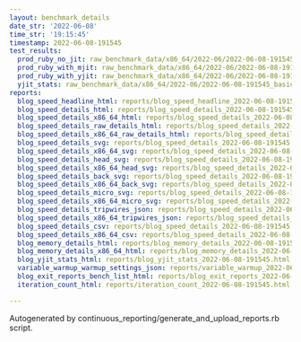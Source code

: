 ```yaml
---
layout: benchmark_details
date_str: '2022-06-08'
time_str: '19:15:45'
timestamp: 2022-06-08-191545
test_results:
  prod_ruby_no_jit: raw_benchmark_data/x86_64/2022-06/2022-06-08-191545_basic_benchmark_prod_ruby_no_jit.json
  prod_ruby_with_mjit: raw_benchmark_data/x86_64/2022-06/2022-06-08-191545_basic_benchmark_prod_ruby_with_mjit.json
  prod_ruby_with_yjit: raw_benchmark_data/x86_64/2022-06/2022-06-08-191545_basic_benchmark_prod_ruby_with_yjit.json
  yjit_stats: raw_benchmark_data/x86_64/2022-06/2022-06-08-191545_basic_benchmark_yjit_stats.json
reports:
  blog_speed_headline_html: reports/blog_speed_headline_2022-06-08-191545.html
  blog_speed_details_html: reports/blog_speed_details_2022-06-08-191545.html
  blog_speed_details_x86_64_html: reports/blog_speed_details_2022-06-08-191545.x86_64.html
  blog_speed_details_raw_details_html: reports/blog_speed_details_2022-06-08-191545.raw_details.html
  blog_speed_details_x86_64_raw_details_html: reports/blog_speed_details_2022-06-08-191545.x86_64.raw_details.html
  blog_speed_details_svg: reports/blog_speed_details_2022-06-08-191545.svg
  blog_speed_details_x86_64_svg: reports/blog_speed_details_2022-06-08-191545.x86_64.svg
  blog_speed_details_head_svg: reports/blog_speed_details_2022-06-08-191545.head.svg
  blog_speed_details_x86_64_head_svg: reports/blog_speed_details_2022-06-08-191545.x86_64.head.svg
  blog_speed_details_back_svg: reports/blog_speed_details_2022-06-08-191545.back.svg
  blog_speed_details_x86_64_back_svg: reports/blog_speed_details_2022-06-08-191545.x86_64.back.svg
  blog_speed_details_micro_svg: reports/blog_speed_details_2022-06-08-191545.micro.svg
  blog_speed_details_x86_64_micro_svg: reports/blog_speed_details_2022-06-08-191545.x86_64.micro.svg
  blog_speed_details_tripwires_json: reports/blog_speed_details_2022-06-08-191545.tripwires.json
  blog_speed_details_x86_64_tripwires_json: reports/blog_speed_details_2022-06-08-191545.x86_64.tripwires.json
  blog_speed_details_csv: reports/blog_speed_details_2022-06-08-191545.csv
  blog_speed_details_x86_64_csv: reports/blog_speed_details_2022-06-08-191545.x86_64.csv
  blog_memory_details_html: reports/blog_memory_details_2022-06-08-191545.html
  blog_memory_details_x86_64_html: reports/blog_memory_details_2022-06-08-191545.x86_64.html
  blog_yjit_stats_html: reports/blog_yjit_stats_2022-06-08-191545.html
  variable_warmup_warmup_settings_json: reports/variable_warmup_2022-06-08-191545.warmup_settings.json
  blog_exit_reports_bench_list_html: reports/blog_exit_reports_2022-06-08-191545.bench_list.html
  iteration_count_html: reports/iteration_count_2022-06-08-191545.html

---
```

Autogenerated by continuous_reporting/generate_and_upload_reports.rb script.
